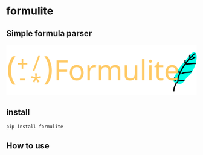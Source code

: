 # formulite

## Simple formula parser

<img src="icon/formulite.svg">


## install

```bash
pip install formulite
```

## How to use


